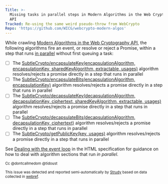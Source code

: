 ```yaml
---
Title: >-
  Missing tasks in parallel steps in Modern Algorithms in the Web Cryptography
  API
Tracked: Re-using the same weird pseudo-throw from WebCrypto
Repo: 'https://github.com/WICG/webcrypto-modern-algos'
---
```


While crawling [Modern Algorithms in the Web Cryptography API](https://wicg.github.io/webcrypto-modern-algos/), the following algorithms fire an event, or resolve or reject a Promise, within a step that runs [in parallel](https://html.spec.whatwg.org/multipage/infrastructure.html#in-parallel) without first queuing a task:
* [ ] The [SubtleCrypto/encapsulateKey(encapsulationAlgorithm, encapsulationKey, sharedKeyAlgorithm, extractable, usages)](https://wicg.github.io/webcrypto-modern-algos/#dfn-SubtleCrypto-method-encapsulateKey) algorithm resolves/rejects a promise directly in a step that runs in parallel
* [ ] The [SubtleCrypto/encapsulateBits(encapsulationAlgorithm, encapsulationKey)](https://wicg.github.io/webcrypto-modern-algos/#dfn-SubtleCrypto-method-encapsulateBits) algorithm resolves/rejects a promise directly in a step that runs in parallel
* [ ] The [SubtleCrypto/decapsulateKey(decapsulationAlgorithm, decapsulationKey, ciphertext, sharedKeyAlgorithm, extractable, usages)](https://wicg.github.io/webcrypto-modern-algos/#dfn-SubtleCrypto-method-decapsulateKey) algorithm resolves/rejects a promise directly in a step that runs in parallel
* [ ] The [SubtleCrypto/decapsulateBits(decapsulationAlgorithm, decapsulationKey, ciphertext)](https://wicg.github.io/webcrypto-modern-algos/#dfn-SubtleCrypto-method-decapsulateBits) algorithm resolves/rejects a promise directly in a step that runs in parallel
* [ ] The [SubtleCrypto/getPublicKey(key, usages)](https://wicg.github.io/webcrypto-modern-algos/#dfn-SubtleCrypto-method-getPublicKey) algorithm resolves/rejects a promise directly in a step that runs in parallel

See [Dealing with the event loop](https://html.spec.whatwg.org/multipage/webappapis.html#event-loop-for-spec-authors) in the HTML specification for guidance on how to deal with algorithm sections that run *in parallel*.

<sub>Cc @dontcallmedom @tidoust</sub>

<sub>This issue was detected and reported semi-automatically by [Strudy](https://github.com/w3c/strudy/) based on data collected in [webref](https://github.com/w3c/webref/).</sub>
